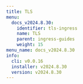 ```yaml
---
title: TLS
menu:
  docs_v2024.8.30:
    identifier: tls-ingress
    name: TLS
    parent: ingress-guides
    weight: 15
menu_name: docs_v2024.8.30
info:
  cli: v0.0.16
  installer: v2024.8.30
  version: v2024.8.30
---
```


